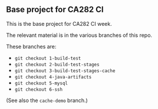 ## Base project for CA282 CI

This is the base project for CA282 CI week.

The relevant material is in the various branches of this repo.

These branches are:

- `git checkout 1-build-test`
- `git checkout 2-build-test-stages`
- `git checkout 3-build-test-stages-cache`
- `git checkout 4-java-artifacts`
- `git checkout 5-mysql`
- `git checkout 6-ssh`

(See also the `cache-demo` branch.)

